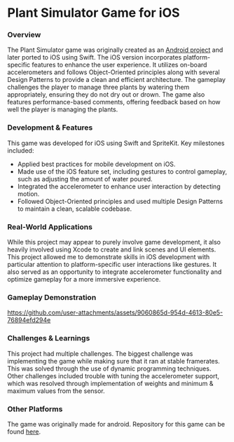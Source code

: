 # Plant Simulator Game for iOS
### Overview

The Plant Simulator game was originally created as an [Android project](https://github.com/yousefalshaikh17/plant-simulator-game-android) and later ported to iOS using Swift. The iOS version incorporates platform-specific features to enhance the user experience. It utilizes on-board accelerometers and follows Object-Oriented principles along with several Design Patterns to provide a clean and efficient architecture. The gameplay challenges the player to manage three plants by watering them appropriately, ensuring they do not dry out or drown. The game also features performance-based comments, offering feedback based on how well the player is managing the plants.

### Development & Features

This game was developed for iOS using Swift and SpriteKit. Key milestones included:

- Applied best practices for mobile development on iOS.
- Made use of the iOS feature set, including gestures to control gameplay, such as adjusting the amount of water poured.
- Integrated the accelerometer to enhance user interaction by detecting motion.
- Followed Object-Oriented principles and used multiple Design Patterns to maintain a clean, scalable codebase.

### Real-World Applications

While this project may appear to purely involve game development, it also heavily involved using Xcode to create and link scenes and UI elements. This project allowed me to demonstrate skills in iOS development with particular attention to platform-specific user interactions like gestures. It also served as an opportunity to integrate accelerometer functionality and optimize gameplay for a more immersive experience.

### Gameplay Demonstration

https://github.com/user-attachments/assets/9060865d-954d-4613-80e5-76894efd294e

### Challenges & Learnings

This project had multiple challenges. The biggest challenge was implementing the game while making sure that it ran at stable framerates. This was solved through the use of dynamic programming techniques. Other challenges included trouble with tuning the accelerometer support, which was resolved through implementation of weights and minimum & maximum values from the sensor.

### Other Platforms
The game was originally made for android. Repository for this game can be found [here](https://github.com/yousefalshaikh17/plant-simulator-game-android).
